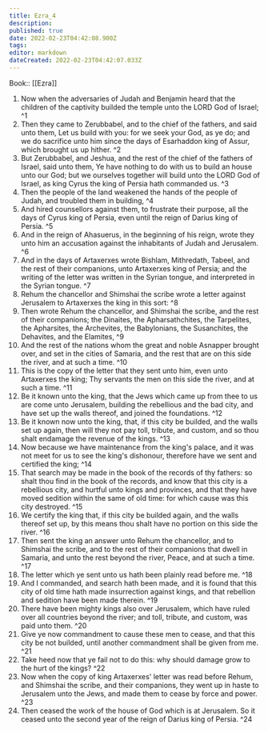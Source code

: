 ```yaml
---
title: Ezra_4
description: 
published: true
date: 2022-02-23T04:42:08.900Z
tags: 
editor: markdown
dateCreated: 2022-02-23T04:42:07.033Z
---
```


 Book:: [[Ezra]]
 1. Now when the adversaries of Judah and Benjamin heard that the children of the captivity builded the temple unto the LORD God of Israel; ^1
 2. Then they came to Zerubbabel, and to the chief of the fathers, and said unto them, Let us build with you: for we seek your God, as ye do; and we do sacrifice unto him since the days of Esarhaddon king of Assur, which brought us up hither. ^2
 3. But Zerubbabel, and Jeshua, and the rest of the chief of the fathers of Israel, said unto them, Ye have nothing to do with us to build an house unto our God; but we ourselves together will build unto the LORD God of Israel, as king Cyrus the king of Persia hath commanded us. ^3
 4. Then the people of the land weakened the hands of the people of Judah, and troubled them in building, ^4
 5. And hired counsellors against them, to frustrate their purpose, all the days of Cyrus king of Persia, even until the reign of Darius king of Persia. ^5
 6. And in the reign of Ahasuerus, in the beginning of his reign, wrote they unto him an accusation against the inhabitants of Judah and Jerusalem. ^6
 7. And in the days of Artaxerxes wrote Bishlam, Mithredath, Tabeel, and the rest of their companions, unto Artaxerxes king of Persia; and the writing of the letter was written in the Syrian tongue, and interpreted in the Syrian tongue. ^7
 8. Rehum the chancellor and Shimshai the scribe wrote a letter against Jerusalem to Artaxerxes the king in this sort: ^8
 9. Then wrote Rehum the chancellor, and Shimshai the scribe, and the rest of their companions; the Dinaites, the Apharsathchites, the Tarpelites, the Apharsites, the Archevites, the Babylonians, the Susanchites, the Dehavites, and the Elamites, ^9
 10. And the rest of the nations whom the great and noble Asnapper brought over, and set in the cities of Samaria, and the rest that are on this side the river, and at such a time. ^10
 11. This is the copy of the letter that they sent unto him, even unto Artaxerxes the king; Thy servants the men on this side the river, and at such a time. ^11
 12. Be it known unto the king, that the Jews which came up from thee to us are come unto Jerusalem, building the rebellious and the bad city, and have set up the walls thereof, and joined the foundations. ^12
 13. Be it known now unto the king, that, if this city be builded, and the walls set up again, then will they not pay toll, tribute, and custom, and so thou shalt endamage the revenue of the kings. ^13
 14. Now because we have maintenance from the king's palace, and it was not meet for us to see the king's dishonour, therefore have we sent and certified the king; ^14
 15. That search may be made in the book of the records of thy fathers: so shalt thou find in the book of the records, and know that this city is a rebellious city, and hurtful unto kings and provinces, and that they have moved sedition within the same of old time: for which cause was this city destroyed. ^15
 16. We certify the king that, if this city be builded again, and the walls thereof set up, by this means thou shalt have no portion on this side the river. ^16
 17. Then sent the king an answer unto Rehum the chancellor, and to Shimshai the scribe, and to the rest of their companions that dwell in Samaria, and unto the rest beyond the river, Peace, and at such a time. ^17
 18. The letter which ye sent unto us hath been plainly read before me. ^18
 19. And I commanded, and search hath been made, and it is found that this city of old time hath made insurrection against kings, and that rebellion and sedition have been made therein. ^19
 20. There have been mighty kings also over Jerusalem, which have ruled over all countries beyond the river; and toll, tribute, and custom, was paid unto them. ^20
 21. Give ye now commandment to cause these men to cease, and that this city be not builded, until another commandment shall be given from me. ^21
 22. Take heed now that ye fail not to do this: why should damage grow to the hurt of the kings? ^22
 23. Now when the copy of king Artaxerxes' letter was read before Rehum, and Shimshai the scribe, and their companions, they went up in haste to Jerusalem unto the Jews, and made them to cease by force and power. ^23
 24. Then ceased the work of the house of God which is at Jerusalem. So it ceased unto the second year of the reign of Darius king of Persia. ^24
